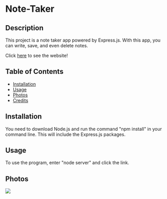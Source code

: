 # Note-Taker

## Description

This project is a note taker app powered by Express.js. With this app, you can write, save, and even delete notes.

Click [here](https://note-taker-by-xtourmaline-59271bf329e4.herokuapp.com/) to see the website!

## Table of Contents

- [Installation](#installation)
- [Usage](#usage)
- [Photos](#photos)
- [Credits](#credits)

## Installation

You need to download Node.js and run the command "npm install" in your command line. This will include the Express.js packages.

## Usage

To use the program, enter "node server" and click the link.

## Photos

![](https://cdn.discordapp.com/attachments/790308309466087424/1190503334931595285/image.png?ex=65a209a1&is=658f94a1&hm=5495b5a9140126cff99b72aa36a7652c9dafe16f9618ce55c2877f1378760198&)
